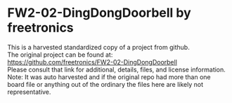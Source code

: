 
# FW2-02-DingDongDoorbell by freetronics  
This is a harvested standardized copy of a project from github.  
The original project can be found at:  
https://github.com/freetronics/FW2-02-DingDongDoorbell  
Please consult that link for additional, details, files, and license information.  
Note: It was auto harvested and if the original repo had more than one board file or anything out of the ordinary the files here are likely not representative.  
    